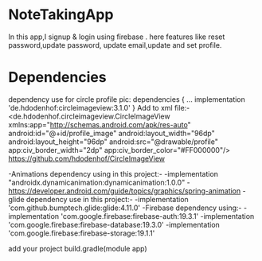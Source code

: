 # NoteTakingApp
In this app,I signup &amp; login using firebase .
here features like reset password,update password, update email,update and set profile.
# Dependencies
dependency use for circle profile pic:
dependencies {
    ...
    implementation 'de.hdodenhof:circleimageview:3.1.0'
}
Add to xml file:-
<de.hdodenhof.circleimageview.CircleImageView
    xmlns:app="http://schemas.android.com/apk/res-auto"
    android:id="@+id/profile_image"
    android:layout_width="96dp"
    android:layout_height="96dp"
    android:src="@drawable/profile"
    app:civ_border_width="2dp"
    app:civ_border_color="#FF000000"/>
    https://github.com/hdodenhof/CircleImageView
 
 -Animations dependency using in this project:-
 -implementation "androidx.dynamicanimation:dynamicanimation:1.0.0"
 -https://developer.android.com/guide/topics/graphics/spring-animation
 -glide dependency use in this project:-
 -implementation 'com.github.bumptech.glide:glide:4.11.0'
 -Firebase dependency using:-
  -implementation 'com.google.firebase:firebase-auth:19.3.1'
  -implementation 'com.google.firebase:firebase-database:19.3.0'
  -implementation 'com.google.firebase:firebase-storage:19.1.1'
  
  add your project build.gradle(module app)
  
 
